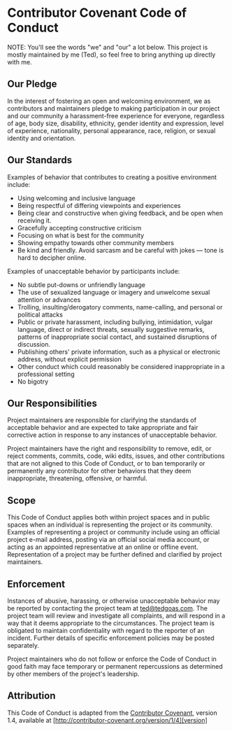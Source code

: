 # Contributor Covenant Code of Conduct

NOTE: You'll see the words "we" and "our" a lot below. This project is mostly maintained by me (Ted), so feel free to bring anything up directly with me.

## Our Pledge

In the interest of fostering an open and welcoming environment, we as contributors and maintainers pledge to making participation in our project and our community a harassment-free experience for everyone, regardless of age, body size, disability, ethnicity, gender identity and expression, level of experience, nationality, personal appearance, race, religion, or sexual identity and orientation.

## Our Standards

Examples of behavior that contributes to creating a positive environment include:

* Using welcoming and inclusive language
* Being respectful of differing viewpoints and experiences
* Being clear and constructive when giving feedback, and be open when receiving it.
* Gracefully accepting constructive criticism
* Focusing on what is best for the community
* Showing empathy towards other community members
* Be kind and friendly. Avoid sarcasm and be careful with jokes — tone is hard to decipher online.

Examples of unacceptable behavior by participants include:

* No subtle put-downs or unfriendly language
* The use of sexualized language or imagery and unwelcome sexual attention or advances
* Trolling, insulting/derogatory comments, name-calling, and personal or political attacks
* Public or private harassment, including bullying, intimidation, vulgar language, direct or indirect threats, sexually suggestive remarks, patterns of inappropriate social contact, and sustained disruptions of discussion.
* Publishing others' private information, such as a physical or electronic address, without explicit permission
* Other conduct which could reasonably be considered inappropriate in a professional setting
* No bigotry

## Our Responsibilities

Project maintainers are responsible for clarifying the standards of acceptable behavior and are expected to take appropriate and fair corrective action in response to any instances of unacceptable behavior.

Project maintainers have the right and responsibility to remove, edit, or reject comments, commits, code, wiki edits, issues, and other contributions that are not aligned to this Code of Conduct, or to ban temporarily or permanently any contributor for other behaviors that they deem inappropriate, threatening, offensive, or harmful.

## Scope

This Code of Conduct applies both within project spaces and in public spaces when an individual is representing the project or its community. Examples of representing a project or community include using an official project e-mail address, posting via an official social media account, or acting as an appointed representative at an online or offline event. Representation of a project may be further defined and clarified by project maintainers.

## Enforcement

Instances of abusive, harassing, or otherwise unacceptable behavior may be reported by contacting the project team at ted@tedgoas.com. The project team will review and investigate all complaints, and will respond in a way that it deems appropriate to the circumstances. The project team is obligated to maintain confidentiality with regard to the reporter of an incident. Further details of specific enforcement policies may be posted separately.

Project maintainers who do not follow or enforce the Code of Conduct in good faith may face temporary or permanent repercussions as determined by other members of the project's leadership.

## Attribution

This Code of Conduct is adapted from the [Contributor Covenant][homepage], version 1.4, available at [http://contributor-covenant.org/version/1/4][version]

[homepage]: http://contributor-covenant.org
[version]: http://contributor-covenant.org/version/1/4/
